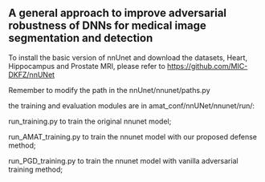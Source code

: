 ## A general approach to improve adversarial robustness of DNNs for medical image segmentation and detection

To install the basic version of nnUnet and download the datasets, Heart, Hippocampus and Prostate MRI, please refer to https://github.com/MIC-DKFZ/nnUNet 

Remember to modify the path in the nnUnet/nnunet/paths.py

the training and evaluation modules are in amat_conf/nnUNet/nnunet/run/:

run_training.py to train the original nnunet model;

run_AMAT_training.py to train the nnunet model with our proposed defense method;

run_PGD_training.py to train the nnunet model with vanilla adversarial training method;




